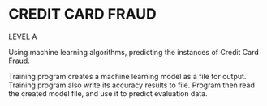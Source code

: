 
# CREDIT CARD FRAUD

LEVEL A

Using machine learning algorithms, predicting the instances of Credit Card Fraud. 

Training program creates a machine learning model as a file for output.
Training program also write its accuracy results to file. 
Program  then read the created model file, and use it to predict evaluation data.
